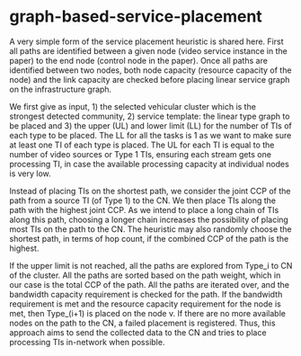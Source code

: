 # graph-based-service-placement

A very simple form of the service placement heuristic is shared here. First all paths are identified between a given node (video service instance in the paper) to the end node (control node in the paper). Once all paths are identified between two nodes, both node capacity (resource capacity of the node) and the link capacity are checked before placing linear service graph on the infrastructure graph. 

 We first give as input, 1) the selected vehicular cluster which is the strongest detected community, 2) service template: the linear type graph to be placed and 3) the upper (UL) and lower limit (LL) for the number of TIs of each type to be placed. The LL for all the tasks is 1 as we want to make sure at least one TI of each type is placed. The UL for each TI is equal to the number of video sources or Type 1 TIs, ensuring each stream gets one processing TI, in case the available processing capacity at individual nodes is very low. 

Instead of placing TIs on the shortest path, we consider the joint CCP of the path from a source TI (of Type 1) to the CN. We then place TIs along the path with the highest joint CCP. As we intend to place a long chain of TIs along this path, choosing a longer chain increases the possibility of placing most TIs on the path to the CN. The heuristic may also randomly choose the shortest path, in terms of hop count, if the combined CCP of the path is the highest. 

If the upper limit is not reached, all the paths are explored from Type_i to CN of the cluster. All the paths are sorted based on the path weight, which in our case is the total CCP of the path. All the paths are iterated over, and the bandwidth capacity requirement is checked for the path. If the bandwidth requirement is met and the resource capacity requirement for the node is met, then Type_(i+1) is placed on the node v. If there are no more available nodes on the path to the CN, a failed placement is registered. Thus, this approach aims to send the collected data to the CN and tries to place processing TIs in-network when possible. 



